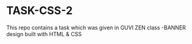 # TASK-CSS-2
This repo contains a task which was given in GUVI ZEN class -BANNER design built with HTML & CSS
